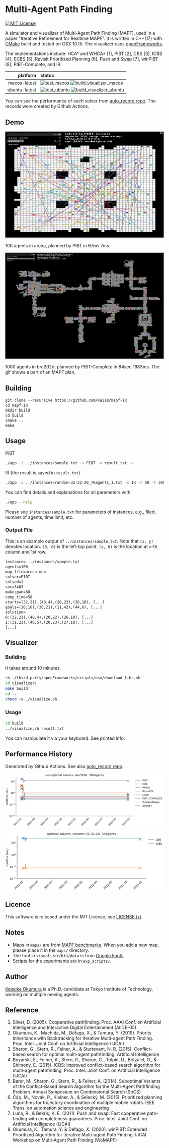 Multi-Agent Path Finding
===
[![MIT License](http://img.shields.io/badge/license-MIT-blue.svg?style=flat)](LICENSE)

A simulator and visualizer of Multi-Agent Path Finding (MAPF), used in a paper "Iterative Refinement for Realtime MAPF".
It is written in C++(17) with [CMake](https://cmake.org/) build and tested on OSX 10.15.
The visualizer uses [openFrameworks](https://openframeworks.cc).

The implementations include: HCA\* and WHCA\* [1], PIBT [2], CBS [3], ICBS [4], ECBS [5], Revisit Prioritized Planning [6], Push and Swap [7], winPIBT [8], PIBT-Complete, and IR.

| platform | status |
| ---: | :--- |
| macos-latest | ![test_macos](https://github.com/Kei18/mapf-IR/workflows/test_macos/badge.svg) ![build_visualizer_macos](https://github.com/Kei18/mapf-IR/workflows/build_visualizer_macos/badge.svg) |
| ubuntu-latest | ![test_ubuntu](https://github.com/Kei18/mapf-IR/workflows/test_ubuntu/badge.svg) ![build_visualizer_ubuntu](https://github.com/Kei18/mapf-IR/workflows/build_visualizer_ubuntu/badge.svg) |

You can see the performance of each solver from [auto\_record repo](https://github.com/Kei18/mapf-IR/tree/auto_record). The records were created by Github Actions.

## Demo
![100 agents in arena](/material/arena_100agents.gif)

100 agents in arena, planned by PIBT in ~~67ms~~ 7ms.

![1000 agents in brc202d](/material/brc202d_1000agents.gif)

1000 agents in brc202d, planned by PIBT-Complete in ~~84sec~~ 1683ms.
The gif shows a part of an MAPF plan.

## Building

```
git clone --recursive https://github.com/Kei18/mapf-IR
cd mapf-IR
mkdir build
cd build
cmake ..
make
```

## Usage
PIBT
```sh
./app -i ../instances/sample.txt -s PIBT -o result.txt -v
```

IR (the result is saved in `result.txt`)
```sh
./app -i ../instances/random-32-32-20_70agents_1.txt -s IR -n 50 -t 3000 -v
```

You can find details and explanations for all parameters with:
```sh
./app --help
```

Please see `instances/sample.txt` for parameters of instances, e.g., filed, number of agents, time limit, etc.

### Output File

This is an example output of `../instances/sample.txt`.
Note that `(x, y)` denotes location.
`(0, 0)` is the left-top point.
`(x, 0)` is the location at `x`-th column and 1st row.
```
instance= ../instances/sample.txt
agents=100
map_file=arena.map
solver=PIBT
solved=1
soc=3403
makespan=68
comp_time=58
starts=(32,21),(40,4),(20,22),(26,18), [...]
goals=(10,16),(30,21),(11,42),(44,6), [...]
solution=
0:(32,21),(40,4),(20,22),(26,18), [...]
1:(31,21),(40,5),(20,23),(27,18), [...]
[...]
```

## Visualizer

### Building
It takes around 10 minutes.
```sh
sh ./third_party/openFrameworks/scripts/osx/download_libs.sh
cd visualizer/
make build
cd ..
chmod +x ./visualize.sh
```

### Usage
```sh
cd build
../visualize.sh result.txt
```

You can manipulate it via your keyboard. See printed info.

## Performance History
Generated by Github Actions. See also [auto\_record repo](https://github.com/Kei18/mapf-IR/tree/auto_record).

![sub-optimal solvers](https://github.com/Kei18/mapf-IR/blob/auto_record/fig/transition_0.jpg)

![optimal solvers](https://github.com/Kei18/mapf-IR/blob/auto_record/fig/transition_1.jpg)

## Licence
This software is released under the MIT License, see [LICENSE.txt](LICENCE.txt).

## Notes
- Maps in `maps/` are from [MAPF benchmarks](https://movingai.com/benchmarks/mapf.html).
  When you add a new map, please place it in the `maps/` directory.
- The font in `visualizer/bin/data` is from [Google Fonts](https://fonts.google.com/).
- Scripts for the experiments are in `exp_scripts/`.

## Author
[Keisuke Okumura](https://kei18.github.io) is a Ph.D. candidate at Tokyo Institute of Technology, working on multiple moving agents.

## Reference
1. Silver, D. (2005).
    Cooperative pathfinding.
    Proc. AAAI Conf. on Artificial Intelligence and Interactive Digital Entertainment (AIIDE-05)
1. Okumura, K., Machida, M., Défago, X., & Tamura, Y. (2019).
   Priority Inheritance with Backtracking for Iterative Multi-agent Path Finding.
   Proc. Intel. Joint Conf. on Artificial Intelligence (IJCAI)
1. Sharon, G., Stern, R., Felner, A., & Sturtevant, N. R. (2015).
   Conflict-based search for optimal multi-agent pathfinding.
   Artificial Intelligence
1. Boyarski, E., Felner, A., Stern, R., Sharon, G., Tolpin, D., Betzalel, O., & Shimony, E. (2015).
   ICBS: improved conflict-based search algorithm for multi-agent pathfinding.
   Proc. Intel. Joint Conf. on Artificial Intelligence (IJCAI)
1. Barer, M., Sharon, G., Stern, R., & Felner, A. (2014).
   Suboptimal Variants of the Conflict-Based Search Algorithm for the Multi-Agent Pathfinding Problem.
   Annual Symposium on Combinatorial Search (SoCS)
1. Čáp, M., Novák, P., Kleiner, A., & Selecký, M. (2015).
   Prioritized planning algorithms for trajectory coordination of multiple mobile robots.
   IEEE Trans. on automation science and engineering
1. Luna, R., & Bekris, K. E. (2011).
   Push and swap: Fast cooperative path-finding with completeness guarantees.
   Proc. Intel. Joint Conf. on Artificial Intelligence (IJCAI)
1. Okumura, K., Tamura, Y. & Défago, X. (2020).
   winPIBT: Extended Prioritized Algorithm for Iterative Multi-agent Path Finding.
   IJCAI Workshop on Multi-Agent Path Finidng (WoMAPF)

